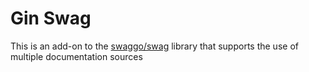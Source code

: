 # Gin Swag

This is an add-on to the [swaggo/swag](github.com/swaggo/swag) library that supports the use of multiple documentation sources
